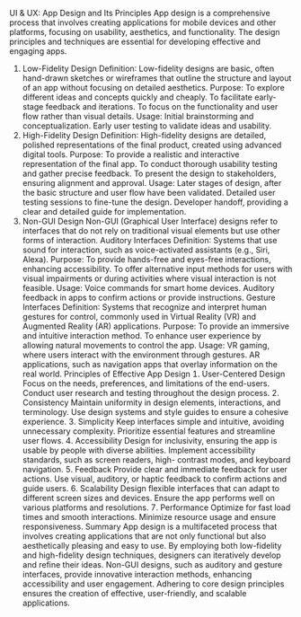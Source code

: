 UI & UX:
App Design and Its Principles
App design is a comprehensive process that involves creating applications for mobile devices and other platforms, focusing on usability, aesthetics, and functionality. The design principles and techniques are essential for developing effective and engaging apps.
1. Low-Fidelity Design
Definition Low-fidelity designs are basic, often hand-drawn sketches or wireframes that outline the structure and layout of an app without focusing on detailed aesthetics.
Purpose:
To explore different ideas and concepts quickly and cheaply.
To facilitate early-stage feedback and iterations.
To focus on the functionality and user flow rather than visual details.
Usage:
Initial brainstorming and conceptualization. Early user testing to validate ideas and usability.
2. High-Fidelity Design
Definition High-fidelity designs are detailed, polished representations of the final product, created using advanced digital tools.
Purpose:
To provide a realistic and interactive representation of the final app. To conduct thorough usability testing and gather precise feedback.
To present the design to stakeholders, ensuring alignment and approval.
Usage:
Later stages of design, after the basic structure and user flow have
been validated.
Detailed user testing sessions to fine-tune the design.
Developer handoff, providing a clear and detailed guide for implementation.
3. Non-GUI Design
Non-GUI Graphical User Interface) designs refer to interfaces that do not rely on traditional visual elements but use other forms of interaction.
Auditory Interfaces
Definition Systems that use sound for interaction, such as voice-activated
assistants (e.g., Siri, Alexa). Purpose:
To provide hands-free and eyes-free interactions, enhancing accessibility.
To offer alternative input methods for users with visual impairments or during activities where visual interaction is not feasible.
Usage:
Voice commands for smart home devices.
Auditory feedback in apps to confirm actions or provide instructions.
Gesture Interfaces
Definition Systems that recognize and interpret human gestures for control, commonly used in Virtual Reality VR and Augmented Reality AR applications.
Purpose:
To provide an immersive and intuitive interaction method.
To enhance user experience by allowing natural movements to control the app.
Usage:
VR gaming, where users interact with the environment through
gestures.
AR applications, such as navigation apps that overlay information on the real world.
Principles of Effective App Design
 User-Centered Design
Focus on the needs, preferences, and limitations of the end-users. Conduct user research and testing throughout the design process.
 Consistency
Maintain uniformity in design elements, interactions, and terminology. Use design systems and style guides to ensure a cohesive experience.
 Simplicity
Keep interfaces simple and intuitive, avoiding unnecessary complexity. Prioritize essential features and streamline user flows.
 Accessibility
Design for inclusivity, ensuring the app is usable by people with diverse
abilities.
Implement accessibility standards, such as screen readers, high- contrast modes, and keyboard navigation.
 Feedback
Provide clear and immediate feedback for user actions.
Use visual, auditory, or haptic feedback to confirm actions and guide users.
 Scalability
Design flexible interfaces that can adapt to different screen sizes and
devices.
Ensure the app performs well on various platforms and resolutions.  Performance
Optimize for fast load times and smooth interactions. Minimize resource usage and ensure responsiveness.
                                                                                Summary
App design is a multifaceted process that involves creating applications that are not only functional but also aesthetically pleasing and easy to use.
By employing both low-fidelity and high-fidelity design techniques, designers can iteratively develop and refine their ideas. Non-GUI designs, such as auditory and gesture interfaces,
provide innovative interaction methods, enhancing accessibility and user engagement. Adhering to core design principles ensures the creation of effective, user-friendly,
and scalable applications.
